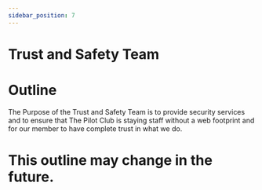```yaml
---
sidebar_position: 7
---
```


# Trust and Safety Team

# Outline

The Purpose of the Trust and Safety Team is to provide security services and to ensure that The Pilot Club is staying staff without a web footprint and for our member to have complete trust in what we do.

# This outline may change in the future.